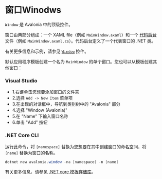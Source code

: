 # 窗口Winodws

`Window` 是 Avalonia 中的顶级控件。

窗口由两部分组成：一个 XAML file（例如 `MainWindow.axaml`）和一个 [代码后台](https://docs.avaloniaui.net/guides/basics/code-behind) 文件（例如 `MainWindow.axaml.cs`）。代码后台定义了一个代表窗口的 .NET 类。

有关更多信息和示例，请参见 [`Window`](https://docs.avaloniaui.net/docs/controls/window) 控件。

默认应用程序模板创建一个名为 `MainWindow` 的单个窗口。您也可以从模板创建其他窗口：

### Visual Studio

* 1.右键单击您想要添加窗口的文件夹
* 2.选择 `Add -> New Item` 菜单项
* 3.在出现的对话框中，导航到类别树中的 "Avalonia" 部分
* 4.选择 "Window (Avalonia)"
* 5.在 "Name" 下输入窗口名称
* 6.单击 "Add" 按钮

### .NET Core CLI

运行此命令，将 `[namespace]` 替换为您想要在其中创建窗口的命名空间，将 `[name]` 替换为窗口的名称。

```PowerShell
dotnet new avalonia.window -na [namespace] -n [name]
```

有关更多信息，请参见 [.NET core 模板存储库](https://github.com/AvaloniaUI/avalonia-dotnet-templates/)。
